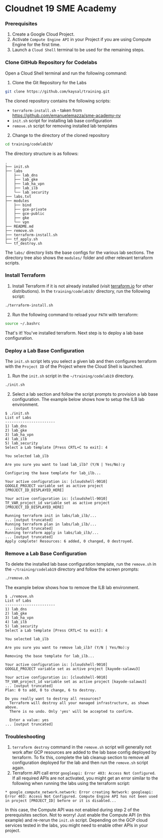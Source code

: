 # Cloudnet 19 SME Academy
### Prerequisites
1. Create a Google Cloud Project.
2. Activate `Compute Engine API` in your Project if you are using Compute Engine for the first time.
3. Launch a `Cloud Shell` terminal to be used for the remaining steps.
### Clone GitHub Repository for Codelabs
Open a Cloud Shell terminal and run the following command:
1. Clone the Git Repository for the Labs
```sh
git clone https://github.com/kaysal/training.git
```
The cloned repository contains the following scripts:
- `terraform-install.sh` - taken from https://github.com/emanuelemazza/sme-academy-ny
- `init.sh` script for installing lab base configuration
- `remove.sh` script for removing installed lab templates

2. Change to the directory of the cloned repository
```sh
cd training/codelab19/
```
The directory structure is as follows:
```
.
├── init.sh
├── labs
│   ├── lab_dns
│   ├── lab_gke
│   ├── lab_ha_vpn
│   ├── lab_ilb
│   └── lab_security
├── labs.txt
├── modules
│   ├── bind
│   ├── gce-private
│   ├── gce-public
│   ├── gke
│   └── vpn
├── README.md
├── remove.sh
├── terraform-install.sh
├── tf_apply.sh
└── tf_destroy.sh

```
The `labs/` directory lists the base configs for the various lab sections. The directory tree also shows the `modules/` folder and other relevant terraform scripts.

### Install Terraform
1. Install Terraform if it is not already installed (visit [terraform.io](https://terraform.io) for other distributions).
In the `training/codelab19/` directory, run the following script:

```sh
./terraform-install.sh
```
2. Run the following command to reload your `PATH` with terraform:
```sh
source ~/.bashrc
```
That's it! You've installed terraform.
Next step is to deploy a lab base configuration.
### Deploy a Lab Base Configuration
The `init.sh` script lets you select a given lab and then configures terraform with the `Project ID` of the Project where the Cloud Shell is launched.
1. Run the `init.sh` script in the `~/training/codelab19` directory.
```sh
./init.sh
```
2. Select a lab section and follow the script prompts to provision a lab base configuration.
The example below shows how to setup the ILB lab environment.
```
$ ./init.sh
List of Labs
-----------------------
1) lab_dns
2) lab_gke
3) lab_ha_vpn
4) lab_ilb
5) lab_security
Select a Lab template [Press CRTL+C to exit]: 4

You selected lab_ilb

Are you sure you want to load lab_ilb? (Y/N | Yes/No):y

Configuring the base template for lab_ilb...

Your active configuration is: [cloudshell-9010]
GOOGLE_PROJECT variable set as active project [PROJECT_ID_DISPLAYED_HERE]

Your active configuration is: [cloudshell-9010]
TF_VAR_project_id variable set as active project [PROJECT_ID_DISPLAYED_HERE]

Running terraform init in labs/lab_ilb/...
... [output truncated]
Running terraform plan in labs/lab_ilb/...
... [output truncated]
Running terraform apply in labs/lab_ilb/...
... [output truncated]
Apply complete! Resources: 6 added, 0 changed, 0 destroyed.
```

### Remove a Lab Base Configuration
To delete the installed lab base configuration template, run the `remove.sh` in the `~/training/codelab19` directory and follow the screen prompts:
```sh
./remove.sh
```
The example below shows how to remove the ILB lab environment.
```
$ ./remove.sh
List of Labs
-----------------------
1) lab_dns
2) lab_gke
3) lab_ha_vpn
4) lab_ilb
5) lab_security
Select a Lab template [Press CRTL+C to exit]: 4

You selected lab_ilb

Are you sure you want to remove lab_ilb? (Y/N | Yes/No):y

Removing the base template for lab_ilb...

Your active configuration is: [cloudshell-9010]
GOOGLE_PROJECT variable set as active project [kayode-salawu3]

Your active configuration is: [cloudshell-9010]
TF_VAR_project_id variable set as active project [kayode-salawu3]
... [output truncated]
Plan: 0 to add, 0 to change, 6 to destroy.

Do you really want to destroy all resources?
  Terraform will destroy all your managed infrastructure, as shown above.
  There is no undo. Only 'yes' will be accepted to confirm.

  Enter a value: yes
... [output truncated]

```

### Troubleshooting
1. `terraform destroy` command in the `remove.sh` script will generally not work after GCP resources are added to the lab base config deployed by terraform. To fix this, complete the lab cleanup section to remove all configuration deployed for the lab and then run the `remove.sh` script again.
2. Terraform API call error `googleapi: Error 403: Access Not Configured`.
If all required APIs are not activated, you might get an error similar to the following when running the labs using the terraform script:
```
* google_compute_network.network: Error creating Network: googleapi: Error 403: Access Not Configured. Compute Engine API has not been used in project [PROJECT_ID] before or it is disabled...
```
In this case, the Compute API was not enabled during step 2 of the prerequisites section. Not to worry! Just enable the Compute API (in this example) and re-rerun the `init.sh` script. Depending on the GCP cloud services tested in the labs, you might need to enable other APIs in your project.

